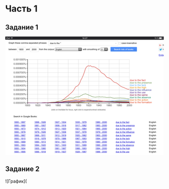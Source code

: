 # Часть 1
## Задание 1
![График](https://raw.githubusercontent.com/vladimirloginov999/hw6/master/IMG_0877.PNG)
## Задание 2
![График](
